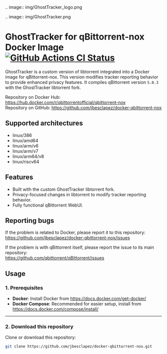 .. image:: img/GhostTracker_logo.png

.. image:: img/GhostTracker.png

# GhostTracker for qBittorrent-nox Docker Image [![GitHub Actions CI Status](https://github.com/qbittorrent/docker-qbittorrent-nox/actions/workflows/release.yaml/badge.svg)](https://github.com/qbittorrent/docker-qbittorrent-nox/actions)

GhostTracker is a custom version of libtorrent integrated into a Docker image for qBittorrent-nox. This version modifies tracker reporting behavior to provide enhanced privacy features. It compiles qBittorrent version `5.0.3` with the GhostTracker libtorrent fork. 

Repository on Docker Hub: https://hub.docker.com/r/qbittorrentofficial/qbittorrent-nox \
Repository on GitHub: https://github.com/jbesclapez/docker-qbittorrent-nox

## Supported architectures

* linux/386
* linux/amd64
* linux/arm/v6
* linux/arm/v7
* linux/arm64/v8
* linux/riscv64

## Features
- Built with the custom GhostTracker libtorrent fork.
- Privacy-focused changes in libtorrent to modify tracker reporting behavior.
- Fully functional qBittorrent WebUI.

## Reporting bugs

If the problem is related to Docker, please report it to this repository: \
https://github.com/jbesclapez/docker-qbittorrent-nox/issues

If the problem is with qBittorrent itself, please report the issue to its main repository: \
https://github.com/qbittorrent/qBittorrent/issues

## Usage

### 1. Prerequisites

- **Docker**: Install Docker from https://docs.docker.com/get-docker/
- **Docker Compose**: Recommended for easier setup, install from https://docs.docker.com/compose/install/

---

### 2. Download this repository

Clone or download this repository:
```bash
git clone https://github.com/jbesclapez/docker-qbittorrent-nox.git
